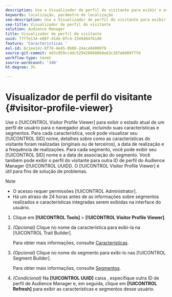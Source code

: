 ```yaml
---
description: Use o Visualizador de perfil do visitante para exibir o estado atual de um perfil de usuário para o navegador atual, incluindo suas características e segmentos. Para cada característica, você pode exibir sua SID, nome, detalhes sobre como as características do visitante foram realizadas (originais ou de terceiros), a data de realização e a frequência de realizações. Para cada segmento, você pode exibir seu SID, nome e a data de associação do segmento. Você também pode exibir o perfil do visitante para outra ID de perfil do Audience Manager (UUID). O Visualizador de perfil do visitante é útil para fins de solução de problemas.
keywords: localização, parâmetro de localização
seo-description: Use o Visualizador de perfil do visitante para exibir o estado atual de um perfil de usuário para o navegador atual, incluindo suas características e segmentos. Para cada característica, você pode exibir sua SID, nome, detalhes sobre como as características do visitante foram realizadas (originais ou de terceiros), a data de realização e a frequência de realizações. Para cada segmento, você pode exibir seu SID, nome e a data de associação do segmento. Você também pode exibir o perfil do visitante para outra ID de perfil do Audience Manager (UUID). O Visualizador de perfil do visitante é útil para fins de solução de problemas.
seo-title: Visualizador de perfil do visitante
solution: Audience Manager
title: Visualizador de perfil do visitante
uuid: 77ffe134-e08f-41de-8fc4-15494847b1d0
feature: 'Características '
exl-id: 6c1ee14c-6f78-4e45-9b88-24ace8400079
source-git-commit: 4d3c859cc4dc5294286680b0e63c287e0409f7fd
workflow-type: tm+mt
source-wordcount: '340'
ht-degree: 3%

---
```


# Visualizador de perfil do visitante {#visitor-profile-viewer}

Use o [!UICONTROL Visitor Profile Viewer] para exibir o estado atual de um perfil de usuário para o navegador atual, incluindo suas características e segmentos. Para cada característica, você pode visualizar seu [!UICONTROL SID] nome, detalhes sobre como as características do visitante foram realizadas (originais ou de terceiros), a data de realização e a frequência de realizações. Para cada segmento, você pode exibir seu [!UICONTROL SID] nome e a data de associação do segmento. Você também pode exibir o perfil do visitante para outra ID de perfil do Audience Manager ([!UICONTROL UUID]). O [!UICONTROL Visitor Profile Viewer] é útil para fins de solução de problemas.

>[!NOTE]
>
>* O acesso requer permissões [!UICONTROL Administrator].
>* Há um atraso de 24 horas antes de as informações sobre segmentos realizados e características integradas serem exibidas na interface do usuário.


<!-- 
Traits that are not part of a segment will not appear in the
<span class="wintitle"> Visitor Profile Viewer</span>.
-->

1. Clique em **[!UICONTROL Tools]** > **[!UICONTROL Visitor Profile Viewer]**.

1. *(Opcional)* Clique no nome da característica para exibi-la na  [!UICONTROL Trait Builder].

   Para obter mais informações, consulte [Características](../features/traits/trait-details-page.md).

1. *(Opcional)* Clique no nome do segmento para exibi-lo nas  [!UICONTROL Segment Builder].

   Para obter mais informações, consulte [Segmentos](../features/segments/segments-purpose.md).

1. *(Condicional)* Na  **[!UICONTROL UUID]** caixa , especifique outra ID de perfil de Audience Manager e, em seguida, clique em  **[!UICONTROL Refresh]** para exibir as características e segmentos desse usuário.

